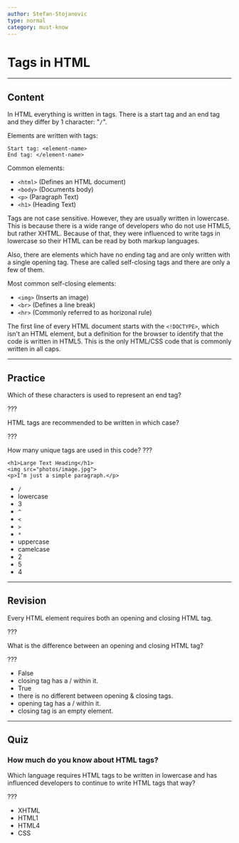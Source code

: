 ```yaml
---
author: Stefan-Stojanovic
type: normal
category: must-know
---
```


# Tags in HTML


---

## Content

In HTML everything is written in tags. There is a start tag and an end tag and they differ by 1 character: "`/`".

Elements are written with tags:

```plain-text
Start tag: <element-name>
End tag: </element-name>
```

Common elements:

* `<html>` (Defines an HTML document)
* `<body>` (Documents body)
* `<p>` (Paragraph Text)
* `<h1>` (Heading Text)

Tags are not case sensitive. However, they are usually written in lowercase. This is because there is a wide range of developers who do not use HTML5, but rather XHTML. Because of that, they were influenced to write tags in lowercase so their HTML can be read by both markup languages.

Also, there are elements which have no ending tag and are only written with a single opening tag. These are called self-closing tags and there are only a few of them. 

Most common self-closing elements:

* `<img>` (Inserts an image)
* `<br>` (Defines a line break)
* `<hr>` (Commonly referred to as horizonal rule)

The first line of every HTML document starts with the `<!DOCTYPE>`, which isn't an HTML element, but a definition for the browser to identify that the code is written in HTML5. This is the only HTML/CSS code that is commonly written in all caps.


---

## Practice

Which of these characters is used to represent an end tag?

???

HTML tags are recommended to be written in which case?

???

How many unique tags are used in this code? ???

```plain-text
<h1>Large Text Heading</h1>
<img src="photos/image.jpg">
<p>I’m just a simple paragraph.</p>
```

* `/`
* lowercase
* 3
* `^`
* `<`
* `>`
* `*`
* uppercase
* camelcase
* 2
* 5
* 4


---

## Revision

Every HTML element requires both an opening and closing HTML tag.

???

What is the difference between an opening and closing HTML tag?

???

* False
* closing tag has a / within it.
* True
* there is no different between opening & closing tags.
* opening tag has a / within it.
* closing tag is an empty element.


---

## Quiz

### How much do you know about HTML tags?


Which language requires HTML tags to be written in lowercase and has influenced  developers to continue to write HTML tags that way?

???

* XHTML
* HTML1
* HTML4
* CSS
